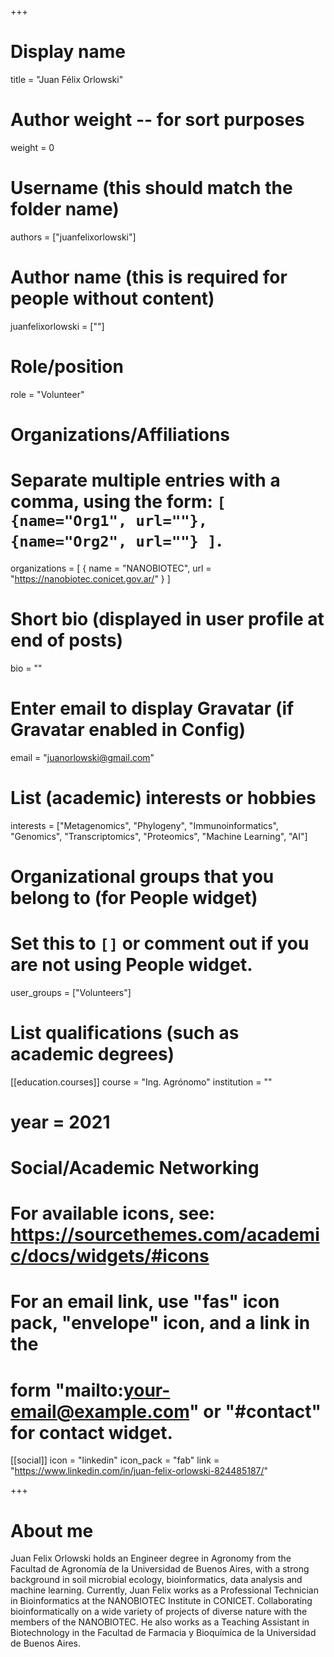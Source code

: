+++
# Display name
title = "Juan Félix Orlowski"

# Author weight -- for sort purposes
weight = 0

# Username (this should match the folder name)
authors = ["juanfelixorlowski"]

# Author name (this is required for people without content)
juanfelixorlowski = [""]

# Role/position
role = "Volunteer"

# Organizations/Affiliations
#   Separate multiple entries with a comma, using the form: `[ {name="Org1", url=""}, {name="Org2", url=""} ]`.
organizations = [ { name = "NANOBIOTEC", url = "https://nanobiotec.conicet.gov.ar/" } ]

# Short bio (displayed in user profile at end of posts)
bio = ""

# Enter email to display Gravatar (if Gravatar enabled in Config)
email = "juanorlowski@gmail.com"

# List (academic) interests or hobbies
interests = ["Metagenomics", "Phylogeny", "Immunoinformatics", "Genomics", "Transcriptomics", "Proteomics", "Machine Learning", "AI"]             

# Organizational groups that you belong to (for People widget)
#   Set this to `[]` or comment out if you are not using People widget.
user_groups = ["Volunteers"]

# List qualifications (such as academic degrees)

[[education.courses]]
course = "Ing. Agrónomo"
institution = ""
# year = 2021

# Social/Academic Networking
# For available icons, see: https://sourcethemes.com/academic/docs/widgets/#icons
#   For an email link, use "fas" icon pack, "envelope" icon, and a link in the
#   form "mailto:your-email@example.com" or "#contact" for contact widget.

[[social]]
  icon = "linkedin"
  icon_pack = "fab"
  link = "https://www.linkedin.com/in/juan-felix-orlowski-824485187/"

+++

# About me 

Juan Felix Orlowski holds an Engineer degree in Agronomy from the Facultad de Agronomía de la Universidad de Buenos Aires, with a strong background in soil microbial ecology, bioinformatics, data analysis and machine learning. Currently, Juan Felix works as a Professional Technician in Bioinformatics at the NANOBIOTEC Institute in CONICET. Collaborating bioinformatically on a wide variety of projects of diverse nature with the members of the NANOBIOTEC. He also works as a Teaching Assistant in Biotechnology in the Facultad de Farmacia y Bioquímica de la Universidad de Buenos Aires.
